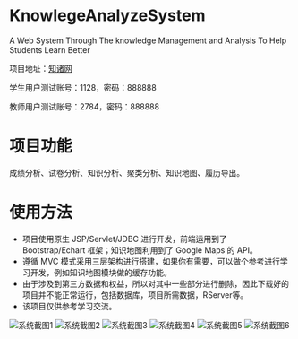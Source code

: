 # KnowlegeAnalyzeSystem
A Web System Through The knowledge Management and Analysis To Help Students Learn Better  

项目地址：[知诸网](http://120.76.121.17/exam/)  

学生用户测试账号：1128，密码：888888  

教师用户测试账号：2784，密码：888888
# 项目功能
成绩分析、试卷分析、知识分析、聚类分析、知识地图、履历导出。
# 使用方法
- 项目使用原生 JSP/Servlet/JDBC 进行开发，前端运用到了 Bootstrap/Echart 框架；知识地图利用到了 Google Maps 的 API。  
- 遵循 MVC 模式采用三层架构进行搭建，如果你有需要，可以做个参考进行学习开发，例如知识地图模块做的缓存功能。
- 由于涉及到第三方数据和权益，所以对其中一些部分进行删除，因此下载好的项目并不能正常运行，包括数据库，项目所需数据，RServer等。
- 该项目仅供参考学习交流。  

![系统截图1](http://7xrklo.com1.z0.glb.clouddn.com/%E5%B1%8F%E5%B9%95%E5%BF%AB%E7%85%A7%202016-06-20%2015.01.14.png)
![系统截图2](http://7xrklo.com1.z0.glb.clouddn.com/%E5%B1%8F%E5%B9%95%E5%BF%AB%E7%85%A7%202016-06-20%2015.03.18.png)
![系统截图3](http://7xrklo.com1.z0.glb.clouddn.com/%E5%B1%8F%E5%B9%95%E5%BF%AB%E7%85%A7%202016-06-20%2015.12.54.png)
![系统截图4](http://7xrklo.com1.z0.glb.clouddn.com/%E5%B1%8F%E5%B9%95%E5%BF%AB%E7%85%A7%202016-06-20%2015.13.23.png)
![系统截图5](http://7xrklo.com1.z0.glb.clouddn.com/%E5%B1%8F%E5%B9%95%E5%BF%AB%E7%85%A7%202016-06-20%2015.14.39.png)
![系统截图6](http://7xrklo.com1.z0.glb.clouddn.com/%E5%B1%8F%E5%B9%95%E5%BF%AB%E7%85%A7%202016-06-20%2015.14.02.png)
